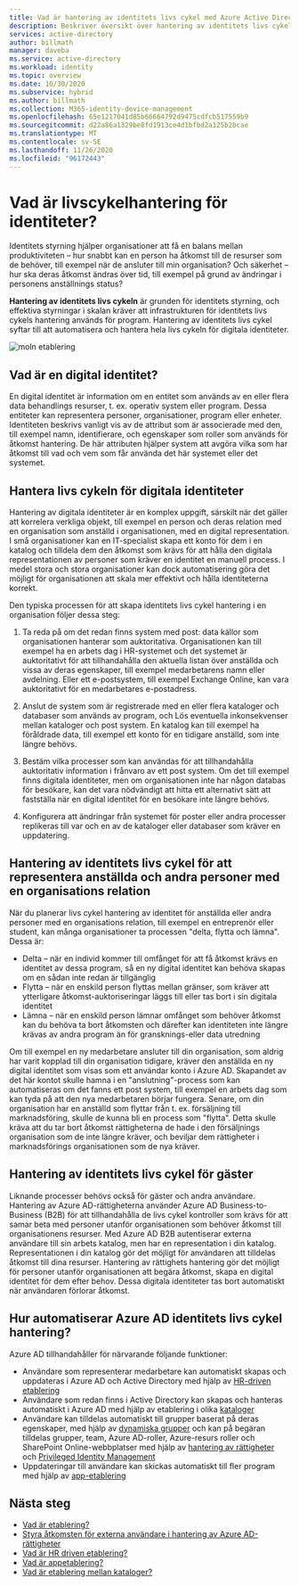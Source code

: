 ```yaml
---
title: Vad är hantering av identitets livs cykel med Azure Active Directory? | Microsoft Docs
description: Beskriver översikt över hantering av identitets livs cykeln.
services: active-directory
author: billmath
manager: daveba
ms.service: active-directory
ms.workload: identity
ms.topic: overview
ms.date: 10/30/2020
ms.subservice: hybrid
ms.author: billmath
ms.collection: M365-identity-device-management
ms.openlocfilehash: 65e1217041d85b66664792d9475cdfcb517559b9
ms.sourcegitcommit: d22a86a1329be8fd1913ce4d1bfbd2a125b2bcae
ms.translationtype: MT
ms.contentlocale: sv-SE
ms.lasthandoff: 11/26/2020
ms.locfileid: "96172443"
---
```

# <a name="what-is-identity-lifecycle-management"></a>Vad är livscykelhantering för identiteter?

Identitets styrning hjälper organisationer att få en balans mellan produktiviteten – hur snabbt kan en person ha åtkomst till de resurser som de behöver, till exempel när de ansluter till min organisation? Och säkerhet – hur ska deras åtkomst ändras över tid, till exempel på grund av ändringar i personens anställnings status?

**Hantering av identitets livs cykeln** är grunden för identitets styrning, och effektiva styrningar i skalan kräver att infrastrukturen för identitets livs cykels hantering används för program. Hantering av identitets livs cykel syftar till att automatisera och hantera hela livs cykeln för digitala identiteter. 

![moln etablering](media/what-is-provisioning/cloud-1.png)

## <a name="what-is-a-digital-identity"></a>Vad är en digital identitet?

En digital identitet är information om en entitet som används av en eller flera data behandlings resurser, t. ex. operativ system eller program. Dessa entiteter kan representera personer, organisationer, program eller enheter.  Identiteten beskrivs vanligt vis av de attribut som är associerade med den, till exempel namn, identifierare, och egenskaper som roller som används för åtkomst hantering.  De här attributen hjälper system att avgöra vilka som har åtkomst till vad och vem som får använda det här systemet eller det systemet.  

## <a name="managing-the-lifecycle-of-digital-identities"></a>Hantera livs cykeln för digitala identiteter

Hantering av digitala identiteter är en komplex uppgift, särskilt när det gäller att korrelera verkliga objekt, till exempel en person och deras relation med en organisation som anställd i organisationen, med en digital representation.    I små organisationer kan en IT-specialist skapa ett konto för dem i en katalog och tilldela dem den åtkomst som krävs för att hålla den digitala representationen av personer som kräver en identitet en manuell process.  I medel stora och stora organisationer kan dock automatisering göra det möjligt för organisationen att skala mer effektivt och hålla identiteterna korrekt.

Den typiska processen för att skapa identitets livs cykel hantering i en organisation följer dessa steg:

1. Ta reda på om det redan finns system med post: data källor som organisationen hanterar som auktoritativa.  Organisationen kan till exempel ha en arbets dag i HR-systemet och det systemet är auktoritativt för att tillhandahålla den aktuella listan över anställda och vissa av deras egenskaper, till exempel medarbetarens namn eller avdelning.  Eller ett e-postsystem, till exempel Exchange Online, kan vara auktoritativt för en medarbetares e-postadress.

2. Anslut de system som är registrerade med en eller flera kataloger och databaser som används av program, och Lös eventuella inkonsekvenser mellan kataloger och post system. En katalog kan till exempel ha föråldrade data, till exempel ett konto för en tidigare anställd, som inte längre behövs. 

3. Bestäm vilka processer som kan användas för att tillhandahålla auktoritativ information i frånvaro av ett post system.  Om det till exempel finns digitala identiteter, men om organisationen inte har någon databas för besökare, kan det vara nödvändigt att hitta ett alternativt sätt att fastställa när en digital identitet för en besökare inte längre behövs.

4. Konfigurera att ändringar från systemet för poster eller andra processer replikeras till var och en av de kataloger eller databaser som kräver en uppdatering.

## <a name="identity-lifecycle-management-for-representing-employees-and-other-individuals-with-an-organizational-relationship"></a>Hantering av identitets livs cykel för att representera anställda och andra personer med en organisations relation

När du planerar livs cykel hantering av identitet för anställda eller andra personer med en organisations relation, till exempel en entreprenör eller student, kan många organisationer ta processen "delta, flytta och lämna".  Dessa är:
    
   - Delta – när en individ kommer till omfånget för att få åtkomst krävs en identitet av dessa program, så en ny digital identitet kan behöva skapas om en sådan inte redan är tillgänglig
   - Flytta – när en enskild person flyttas mellan gränser, som kräver att ytterligare åtkomst-auktoriseringar läggs till eller tas bort i sin digitala identitet
   - Lämna – när en enskild person lämnar omfånget som behöver åtkomst kan du behöva ta bort åtkomsten och därefter kan identiteten inte längre krävas av andra program än för gransknings-eller data utredning

Om till exempel en ny medarbetare ansluter till din organisation, som aldrig har varit kopplad till din organisation tidigare, kräver den anställda en ny digital identitet som visas som ett användar konto i Azure AD.  Skapandet av det här kontot skulle hamna i en "anslutning"-process som kan automatiseras om det fanns ett post system, till exempel en arbets dag som kan tyda på att den nya medarbetaren börjar fungera.  Senare, om din organisation har en anställd som flyttar från t. ex. försäljning till marknadsföring, skulle de kunna bli en process som "flytta".  Detta skulle kräva att du tar bort åtkomst rättigheterna de hade i den försäljnings organisation som de inte längre kräver, och beviljar dem rättigheter i marknadsförings organisationen som de nya kräver.

## <a name="identity-lifecycle-management-for-guests"></a>Hantering av identitets livs cykel för gäster

Liknande processer behövs också för gäster och andra användare.  Hantering av Azure AD-rättigheterna använder Azure AD Business-to-Business (B2B) för att tillhandahålla de livs cykel kontroller som krävs för att samar beta med personer utanför organisationen som behöver åtkomst till organisationens resurser. Med Azure AD B2B autentiserar externa användare till sin arbets katalog, men har en representation i din katalog. Representationen i din katalog gör det möjligt för användaren att tilldelas åtkomst till dina resurser.  Hantering av rättighets hantering gör det möjligt för personer utanför organisationen att begära åtkomst, skapa en digital identitet för dem efter behov. Dessa digitala identiteter tas bort automatiskt när användaren förlorar åtkomst.  

## <a name="how-does-azure-ad-automate-identity-lifecycle-management"></a>Hur automatiserar Azure AD identitets livs cykel hantering?

Azure AD tillhandahåller för närvarande följande funktioner:

* Användare som representerar medarbetare kan automatiskt skapas och uppdateras i Azure AD och Active Directory med hjälp av [HR-driven etablering](what-is-hr-driven-provisioning.md)
* Användare som redan finns i Active Directory kan skapas och hanteras automatiskt i Azure AD med hjälp av etablering i olika [kataloger](what-is-inter-directory-provisioning.md)
* Användare kan tilldelas automatiskt till grupper baserat på deras egenskaper, med hjälp av [dynamiska grupper](../external-identities/use-dynamic-groups.md#what-are-dynamic-groups) och kan på begäran tilldelas grupper, team, Azure AD-roller, Azure-resurs roller och SharePoint Online-webbplatser med hjälp av [hantering av rättigheter](entitlement-management-scenarios.md) och [Privileged Identity Management](../privileged-identity-management/pim-configure.md)
* Uppdateringar till användare kan skickas automatiskt till fler program med hjälp av [app-etablering](what-is-app-provisioning.md)

## <a name="next-steps"></a>Nästa steg 

- [Vad är etablering?](what-is-provisioning.md)
- [Styra åtkomsten för externa användare i hantering av Azure AD-rättigheter](./entitlement-management-external-users.md)
- [Vad är HR driven etablering?](what-is-hr-driven-provisioning.md)
- [Vad är appetablering?](what-is-app-provisioning.md)
- [Vad är etablering mellan kataloger?](what-is-inter-directory-provisioning.md)